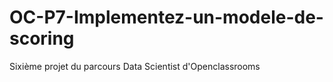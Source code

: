 # OC-P7-Implementez-un-modele-de-scoring
Sixième projet du parcours Data Scientist d'Openclassrooms
